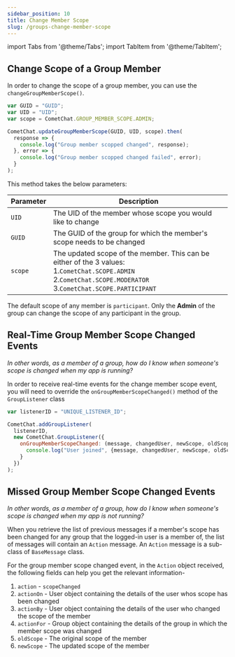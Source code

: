 ```yaml
---
sidebar_position: 10
title: Change Member Scope
slug: /groups-change-member-scope
---
```


import Tabs from '@theme/Tabs';
import TabItem from '@theme/TabItem';


## Change Scope of a Group Member

In order to change the scope of a group member, you can use the `changeGroupMemberScope()`.

<Tabs>
<TabItem value="1" label="Change Scope">

```Javascript
var GUID = "GUID";
var UID = "UID";
var scope = CometChat.GROUP_MEMBER_SCOPE.ADMIN;

CometChat.updateGroupMemberScope(GUID, UID, scope).then(
  response => {
    console.log("Group member scopped changed", response);
  }, error => {
    console.log("Group member scopped changed failed", error);
  }
);
```

</TabItem>
</Tabs>



This method takes the below parameters:

| Parameter | Description | 
| ---- | ---- | 
| `UID` | The UID of the member whose scope you would like to change | 
| `GUID` | The GUID of the group for which the member's scope needs to be changed | 
| `scope` | The updated scope of the member. This can be either of the 3 values:<br/>1.`CometChat.SCOPE.ADMIN`<br/>2.`CometChat.SCOPE.MODERATOR`<br/>3.`CometChat.SCOPE.PARTICIPANT` | 


The default scope of any member is `participant`. Only the **Admin** of the group can change the scope of any participant in the group.

## Real-Time Group Member Scope Changed Events

_In other words, as a member of a group, how do I know when someone's scope is changed when my app is running?_

In order to receive real-time events for the change member scope event, you will need to override the `onGroupMemberScopeChanged()` method of the `GroupListener` class

<Tabs>
<TabItem value="1" label="Group Listener">

```Javascript
var listenerID = "UNIQUE_LISTENER_ID";

CometChat.addGroupListener(
  listenerID,
  new CometChat.GroupListener({
    onGroupMemberScopeChanged: (message, changedUser, newScope, oldScope, changedGroup) => {
      console.log("User joined", {message, changedUser, newScope, oldScope, changedGroup});
    }
  })
);
```

</TabItem>
</Tabs>



## Missed Group Member Scope Changed Events

_In other words, as a member of a group, how do I know when someone's scope is changed when my app is not running?_

When you retrieve the list of previous messages if a member's scope has been changed for any group that the logged-in user is a member of, the list of messages will contain an `Action` message. An `Action` message is a sub-class of `BaseMessage` class.

For the group member scope changed event, in the `Action` object received, the following fields can help you get the relevant information-

1. `action` - `scopeChanged`
2. `actionOn` - User object containing the details of the user whos scope has been changed
3. `actionBy` - User object containing the details of the user who changed the scope of the member
4. `actionFor` - Group object containing the details of the group in which the member scope was changed
5. `oldScope` - The original scope of the member
6. `newScope` - The updated scope of the member